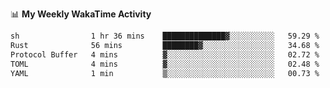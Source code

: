 <!--
**stamp711/stamp711** is a ✨ _special_ ✨ repository because its `README.md` (this file) appears on your GitHub profile.

Here are some ideas to get you started:

- 🔭 I’m currently working on ...
- 🌱 I’m currently learning ...
- 👯 I’m looking to collaborate on ...
- 🤔 I’m looking for help with ...
- 💬 Ask me about ...
- 📫 How to reach me: ...
- 😄 Pronouns: ...
- ⚡ Fun fact: ...
-->

📊 **My Weekly WakaTime Activity**

<!--START_SECTION:waka-->

```txt
sh                1 hr 36 mins    ██████████████▓░░░░░░░░░░   59.29 %
Rust              56 mins         ████████▓░░░░░░░░░░░░░░░░   34.68 %
Protocol Buffer   4 mins          ▓░░░░░░░░░░░░░░░░░░░░░░░░   02.72 %
TOML              4 mins          ▓░░░░░░░░░░░░░░░░░░░░░░░░   02.48 %
YAML              1 min           ▒░░░░░░░░░░░░░░░░░░░░░░░░   00.73 %
```

<!--END_SECTION:waka-->
